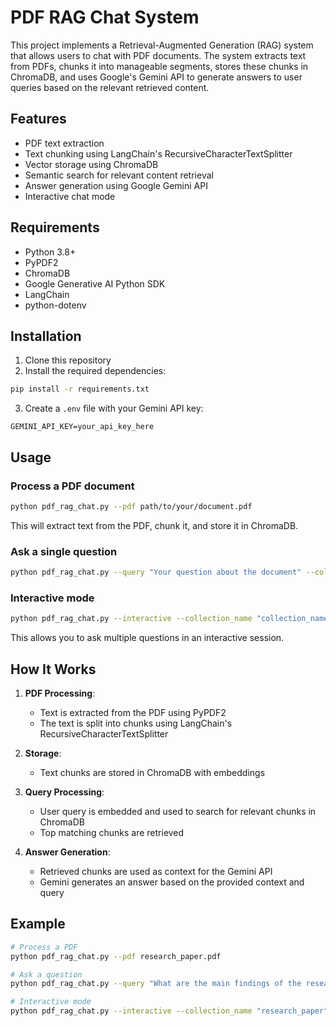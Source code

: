# PDF RAG Chat System

This project implements a Retrieval-Augmented Generation (RAG) system that allows users to chat with PDF documents. The system extracts text from PDFs, chunks it into manageable segments, stores these chunks in ChromaDB, and uses Google's Gemini API to generate answers to user queries based on the relevant retrieved content.

## Features

- PDF text extraction
- Text chunking using LangChain's RecursiveCharacterTextSplitter
- Vector storage using ChromaDB
- Semantic search for relevant content retrieval
- Answer generation using Google Gemini API
- Interactive chat mode

## Requirements

- Python 3.8+
- PyPDF2
- ChromaDB
- Google Generative AI Python SDK
- LangChain
- python-dotenv

## Installation

1. Clone this repository
2. Install the required dependencies:

```bash
pip install -r requirements.txt
```

3. Create a `.env` file with your Gemini API key:

```
GEMINI_API_KEY=your_api_key_here
```

## Usage

### Process a PDF document

```bash
python pdf_rag_chat.py --pdf path/to/your/document.pdf
```

This will extract text from the PDF, chunk it, and store it in ChromaDB.

### Ask a single question

```bash
python pdf_rag_chat.py --query "Your question about the document" --collection_name "collection_name"
```

### Interactive mode

```bash
python pdf_rag_chat.py --interactive --collection_name "collection_name"
```

This allows you to ask multiple questions in an interactive session.

## How It Works

1. **PDF Processing**:
   - Text is extracted from the PDF using PyPDF2
   - The text is split into chunks using LangChain's RecursiveCharacterTextSplitter

2. **Storage**:
   - Text chunks are stored in ChromaDB with embeddings

3. **Query Processing**:
   - User query is embedded and used to search for relevant chunks in ChromaDB
   - Top matching chunks are retrieved

4. **Answer Generation**:
   - Retrieved chunks are used as context for the Gemini API
   - Gemini generates an answer based on the provided context and query

## Example

```bash
# Process a PDF
python pdf_rag_chat.py --pdf research_paper.pdf

# Ask a question
python pdf_rag_chat.py --query "What are the main findings of the research?" --collection_name "research_paper"

# Interactive mode
python pdf_rag_chat.py --interactive --collection_name "research_paper"
```
